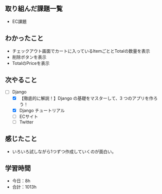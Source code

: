 ## 取り組んだ課題一覧
- EC課題

## わかったこと
- チェックアウト画面でカートに入っているItemごととTotalの数量を表示
- 削除ボタンを表示
- TotalのPriceを表示

## 次やること
- [ ] Django
   - [x] 【徹底的に解説！】Django の基礎をマスターして、3 つのアプリを作ろう！
   - [x] Django チュートリアル
   - [ ] ECサイト
   - [ ] Twitter

## 感じたこと
- いろいろ試しながら1つずつ作成していくのが面白い。

## 学習時間

- 今日：8h
- 合計：1013h